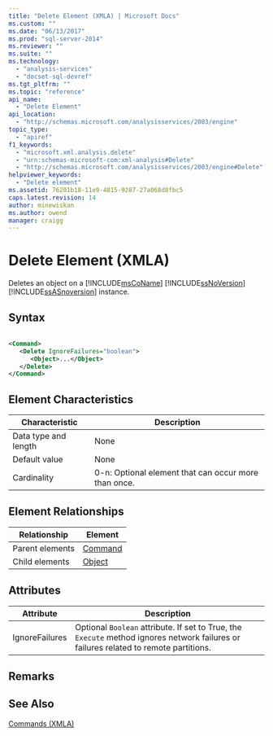 ```yaml
---
title: "Delete Element (XMLA) | Microsoft Docs"
ms.custom: ""
ms.date: "06/13/2017"
ms.prod: "sql-server-2014"
ms.reviewer: ""
ms.suite: ""
ms.technology: 
  - "analysis-services"
  - "docset-sql-devref"
ms.tgt_pltfrm: ""
ms.topic: "reference"
api_name: 
  - "Delete Element"
api_location: 
  - "http://schemas.microsoft.com/analysisservices/2003/engine"
topic_type: 
  - "apiref"
f1_keywords: 
  - "microsoft.xml.analysis.delete"
  - "urn:schemas-microsoft-com:xml-analysis#Delete"
  - "http://schemas.microsoft.com/analysisservices/2003/engine#Delete"
helpviewer_keywords: 
  - "Delete element"
ms.assetid: 76201b18-11e9-4815-9287-27a068d8fbc5
caps.latest.revision: 14
author: minewiskan
ms.author: owend
manager: craigg
---
```

# Delete Element (XMLA)
  Deletes an object on a [!INCLUDE[msCoName](../../../includes/msconame-md.md)] [!INCLUDE[ssNoVersion](../../../includes/ssnoversion-md.md)] [!INCLUDE[ssASnoversion](../../../includes/ssasnoversion-md.md)] instance.  
  
## Syntax  
  
```xml  
  
<Command>  
   <Delete IgnoreFailures="boolean">  
      <Object>...</Object>  
   </Delete>  
</Command>  
```  
  
## Element Characteristics  
  
|Characteristic|Description|  
|--------------------|-----------------|  
|Data type and length|None|  
|Default value|None|  
|Cardinality|0-n: Optional element that can occur more than once.|  
  
## Element Relationships  
  
|Relationship|Element|  
|------------------|-------------|  
|Parent elements|[Command](../xml-elements-properties/command-element-xmla.md)|  
|Child elements|[Object](../xml-elements-properties/object-element-xmla.md)|  
  
## Attributes  
  
|Attribute|Description|  
|---------------|-----------------|  
|IgnoreFailures|Optional `Boolean` attribute. If set to True, the `Execute` method ignores network failures or failures related to remote partitions.|  
  
## Remarks  
  
## See Also  
 [Commands &#40;XMLA&#41;](xml-elements-commands.md)  
  
  
